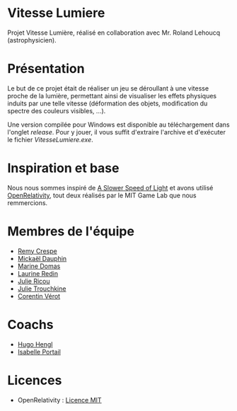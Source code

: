 # Vitesse Lumiere
Projet Vitesse Lumière, réalisé en collaboration avec Mr. Roland Lehoucq (astrophysicien).

# Présentation

Le but de ce projet était de réaliser un jeu se déroullant à une vitesse proche de la lumière, permettant ainsi de visualiser les effets physiques induits par 
une telle vitesse (déformation des objets, modification du spectre des couleurs visibles, ...).

Une version compilée pour Windows est disponible au téléchargement dans l'onglet *release*.
Pour y jouer, il vous suffit d'extraire l'archive et d'exécuter le fichier *VitesseLumiere.exe*.

# Inspiration et base
Nous nous sommes inspiré de [A Slower Speed of Light](http://gamelab.mit.edu/games/a-slower-speed-of-light) et avons utilisé [OpenRelativity](http://gamelab.mit.edu/research/openrelativity/), tout deux réalisés par le MIT Game Lab que nous remmercions.

# Membres de l'équipe

- [Remy Crespe](https://github.com/RemyCrespe)
- [Mickaël Dauphin](https://github.com/MickaelDauphin)
- [Marine Domas](https://www.instagram.com/dms_marine)
- [Laurine Redin](https://github.com/Laurine-Redin)
- [Julie Ricou](https://github.com/DreamDreamy)
- [Julie Trouchkine](https://github.com/Lyawii)
- [Corentin Vérot](https://github.com/corentin703)

# Coachs
- [Hugo Hengl](https://www.linkedin.com/in/hengl-hugo-72842085)
- [Isabelle Portail](https://www.linkedin.com/in/isabelle-portail-92441632)

# Licences
- OpenRelativity : [Licence MIT](https://github.com/MITGameLab/OpenRelativity/blob/master/MITLicense.md)
